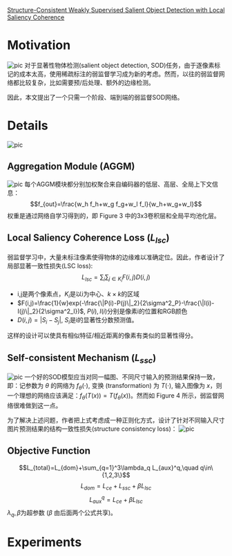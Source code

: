 [Structure-Consistent Weakly Supervised Salient Object Detection with Local Saliency Coherence](https://arxiv.org/abs/2012.04404)

# Motivation
![pic](../images/StructureConsis1.png "首页右上角插图")
对于显著性物体检测(salient object detection, SOD)任务，由于逐像素标记的成本太高，使用稀疏标注的弱监督学习成为新的考虑。然而，以往的弱监督网络都比较复杂，比如需要预/后处理、额外的边缘检测。

因此，本文提出了一个只需一个阶段、端到端的弱监督SOD网络。

# Details
![pic](../images/StructureConsis2.png "Model")

## Aggregation Module (AGGM)
![pic](../images/StructureConsis3.png "AGGM")
每个AGGM模块都分别加权聚合来自编码器的低层、高层、全局上下文信息：
$$f_{out}=\frac{w_h f_h+w_g f_g+w_l f_l}{w_h+w_g+w_l}$$
权重是通过网络自学习得到的，即 Figure 3 中的3x3卷积层和全局平均池化层。

## Local Saliency Coherence Loss ($L_{lsc}$)
弱监督学习中，大量未标注像素使得物体的边缘难以准确定位。因此，作者设计了局部显著一致性损失(LSC loss):
$$L_{lsc}=\sum_i\sum_{j\in K_i}F(i,j)D(i,j)$$
- i,j是两个像素点，$K_i$是以i为中心、$k\times k$的区域
- $F(i,j)=\frac{1}{w}exp(-\frac{\|P(i)-P(j)\|_2}{2\sigma^2_P}-\frac{\|I(i)-I(j)\|_2}{2\sigma^2_I})$, $P(i), I(i)$分别是像素i的位置和RGB颜色
- $D(i,j)=|S_i-S_j|$, $S_i$是i的显著性分数预测值。

这样的设计可以使具有相似特征/相近距离的像素有类似的显著性得分。

## Self-consistent Mechanism ($L_{ssc}$)
![pic](../images/StructureConsis4.png "Self-consistent")
一个好的SOD模型应当对同一幅图、不同尺寸输入的预测结果保持一致，即：记参数为 $\theta$ 的网络为 $f_\theta(\cdot)$, 变换 (transformation) 为 $T(\cdot)$, 输入图像为 $x$，则一个理想的网络应该满足：$f_\theta(T(x))=T(f_\theta(x))$。然而如 Figure 4 所示，弱监督网络很难做到这一点。

为了解决上述问题，作者把上式考虑成一种正则化方式，设计了针对不同输入尺寸图片预测结果的结构一致性损失(structure consistency loss)：
![pic](../images/StructureConsis5.png "Self-consistent")

## Objective Function
$$L_{total}=L_{dom}+\sum_{q=1}^3\lambda_q L_{aux}^q,\quad q\in\{1,2,3\}$$
$$L_{dom}=L_{ce}+L_{ssc}+\beta L_{lsc}$$
$$L_{aux}^q=L_{ce}+\beta L_{lsc}$$
$\lambda_q,\beta$为超参数 ($\beta$ 由后面两个公式共享)。

# Experiments
